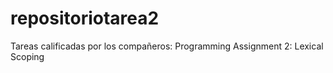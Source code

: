 # repositoriotarea2
Tareas calificadas por los compañeros: Programming Assignment 2: Lexical Scoping
